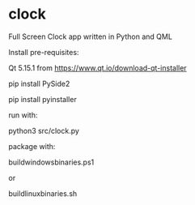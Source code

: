 # clock
Full Screen Clock app written in Python and QML

Install pre-requisites:

Qt 5.15.1 from https://www.qt.io/download-qt-installer

pip install PySide2

pip install pyinstaller

run with:

python3 src/clock.py

package with:

buildwindowsbinaries.ps1

or

buildlinuxbinaries.sh
